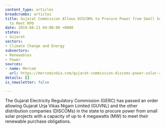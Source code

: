 ```yaml
---
content_type: articles
breadcrumbs: articles
title: Gujarat Commission Allows DISCOMs to Procure Power from Small Solar Projects
  to Meet RPO
date: 2019-08-21 04:00:00 +0000
states:
- Gujarat
sectors:
- Climate Change and Energy
subsectors:
- Renewables
- Power
sources:
- name: Mercom
  url: https://mercomindia.com/gujarat-commission-discoms-power-solar-rpo/
details: []
is_newsletter: false

---
```

The Gujarat Electricity Regulatory Commission (GERC) has passed an order allowing Gujarat Urja Vikas Nigam Limited (GUVNL) and the other distribution companies (DISCOMs) in the state to procure power from small solar projects with a capacity of up to 4 megawatts (MW) to meet their renewable purchase obligations.
